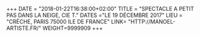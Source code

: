 +++
DATE = "2018-01-22T16:38:00+02:00"
TITLE = "SPECTACLE A PETIT PAS DANS LA NEIGE, CIE T."
DATES ="LE 19 DÉCEMBRE 2017"
LIEU = "CRÈCHE, PARIS 75000 ILE DE FRANCE"
LINK= "HTTP://MANOEL-ARTISTE.FR/"
WEIGHT=9999909
+++